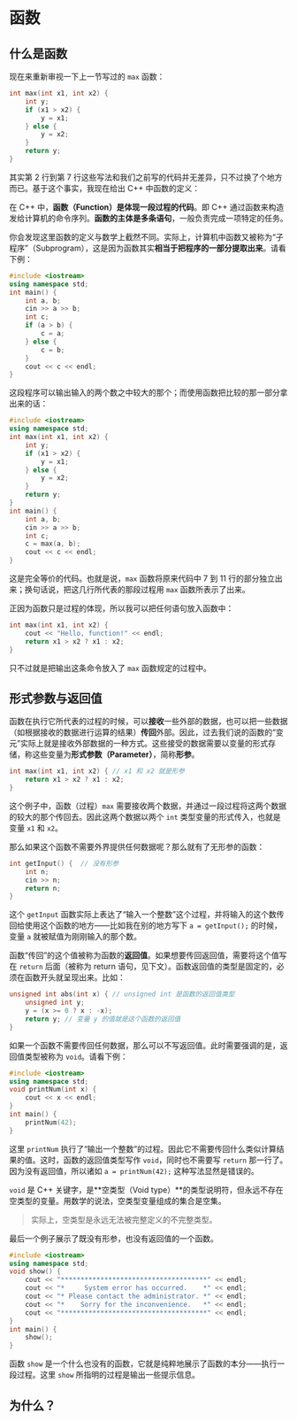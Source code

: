 # 函数

## 什么是函数

现在来重新审视一下上一节写过的 `max` 函数：
```cpp
int max(int x1, int x2) {
    int y;
    if (x1 > x2) {
        y = x1;
    } else {
        y = x2;
    }
    return y;
}
```
其实第 2 行到第 7 行这些写法和我们之前写的代码并无差异，只不过换了个地方而已。基于这个事实，我现在给出 C++ 中函数的定义：

在 C++ 中，**函数（Function）是体现一段过程的代码**。即 C++ 通过函数来构造发给计算机的命令序列。**函数的主体是多条语句**，一般负责完成一项特定的任务。

你会发现这里函数的定义与数学上截然不同。实际上，计算机中函数又被称为“子程序”（Subprogram），这是因为函数其实**相当于把程序的一部分提取出来**。请看下例：
```CPP
#include <iostream>
using namespace std;
int main() {
    int a, b;
    cin >> a >> b;
    int c;
    if (a > b) {
        c = a;
    } else {
        c = b;
    }
    cout << c << endl;
}
```
这段程序可以输出输入的两个数之中较大的那个；而使用函数把比较的那一部分拿出来的话：
```CPP
#include <iostream>
using namespace std;
int max(int x1, int x2) {
    int y;
    if (x1 > x2) {
        y = x1;
    } else {
        y = x2;
    }
    return y;
}
int main() {
    int a, b;
    cin >> a >> b;
    int c;
    c = max(a, b);
    cout << c << endl;
}
```
这是完全等价的代码。也就是说，`max` 函数将原来代码中 7 到 11 行的部分独立出来；换句话说，把这几行所代表的那段过程用 `max` 函数所表示了出来。

正因为函数只是过程的体现，所以我可以把任何语句放入函数中：
```cpp
int max(int x1, int x2) {
    cout << "Hello, function!" << endl;
    return x1 > x2 ? x1 : x2;
}
```
只不过就是把输出这条命令放入了 `max` 函数规定的过程中。

## 形式参数与返回值

函数在执行它所代表的过程的时候，可以**接收**一些外部的数据，也可以把一些数据（如根据接收的数据进行运算的结果）**传回**外部。因此，过去我们说的函数的“变元”实际上就是接收外部数据的一种方式。这些接受的数据需要以变量的形式存储，称这些变量为**形式参数（Parameter）**，简称**形参**。
```cpp
int max(int x1, int x2) { // x1 和 x2 就是形参
    return x1 > x2 ? x1 : x2;
}
```
这个例子中，函数（过程）`max` 需要接收两个数据，并通过一段过程将这两个数据的较大的那个传回去。因此这两个数据以两个 `int` 类型变量的形式传入，也就是变量 `x1` 和 `x2`。

那么如果这个函数不需要外界提供任何数据呢？那么就有了无形参的函数：
```cpp
int getInput() {  // 没有形参
    int n;
    cin >> n;
    return n;
}
```
这个 `getInput` 函数实际上表达了“输入一个整数”这个过程，并将输入的这个数传回给使用这个函数的地方——比如我在别的地方写下 `a = getInput();` 的时候，变量 `a` 就被赋值为刚刚输入的那个数。

函数“传回”的这个值被称为函数的**返回值**。如果想要传回返回值，需要将这个值写在 `return` 后面（被称为 return 语句，见下文）。函数返回值的类型是固定的，必须在函数开头就呈现出来。比如：
```cpp
unsigned int abs(int x) { // unsigned int 是函数的返回值类型
    unsigned int y;
    y = (x >= 0 ? x : -x);
    return y; // 变量 y 的值就是这个函数的返回值
}
```

如果一个函数不需要传回任何数据，那么可以不写返回值。此时需要强调的是，返回值类型被称为 `void`。请看下例：
```CPP
#include <iostream>
using namespace std;
void printNum(int x) {
    cout << x << endl;
}
int main() {
    printNum(42);
}
```
这里 `printNum` 执行了“输出一个整数”的过程。因此它不需要传回什么类似计算结果的值。这时，函数的返回值类型写作 `void`，同时也不需要写 `return` 那一行了。因为没有返回值，所以诸如 `a = printNum(42);` 这种写法显然是错误的。

`void` 是 C++ 关键字，是**空类型（Void type）**的类型说明符，但永远不存在空类型的变量。用数学的说法，空类型变量组成的集合是空集。

> 实际上，空类型是永远无法被完整定义的不完整类型。

最后一个例子展示了既没有形参，也没有返回值的一个函数。
```CPP
#include <iostream>
using namespace std;
void show() {
    cout << "*************************************" << endl;
    cout << "*     System error has occurred.    *" << endl;
    cout << "* Please contact the administrator. *" << endl;
    cout << "*    Sorry for the inconvenience.   *" << endl;
    cout << "*************************************" << endl;
}
int main() {
    show();
}
```
函数 `show` 是一个什么也没有的函数，它就是纯粹地展示了函数的本分——执行一段过程。这里 `show` 所指明的过程是输出一些提示信息。

## 为什么？


